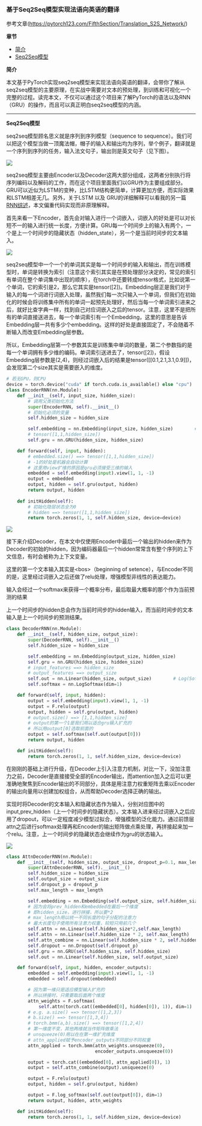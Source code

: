 ### 基于Seq2Seq模型实现法语向英语的翻译

参考文章(https://pytorch123.com/FifthSection/Translation_S2S_Network/)

**章节**

- [简介](#abstract)
- [Seq2Seq模型](#seq2seq)



**<div id='abstract'>简介</div>**

本文基于PyTorch实现seq2seq模型来实现法语向英语的翻译，会带你了解从seq2seq模型的主要原理，在实战中需要对文本的预处理，到训练和可视化一个完整的过程。读完本文，不仅可以通过这个项目来了解PyTorch的语法以及RNN（GRU）的操作，而且可以真正明白seq2seq模型的内涵。

***

**<div id='seq2seq'>Seq2Seq模型</div>**

seq2seq模型顾名思义就是序列到序列模型（sequence to sequence）。我们可以把这个模型当做一顶魔法帽，帽子的输入和输出均为序列，举个例子，翻译就是一个序列到序列的任务，输入法文句子，输出则是英文句子（见下图）。

![](https://github.com/sherlcok314159/ML/blob/main/NN/Images/seq2seq.png)

seq2seq模型主要由Encoder以及Decoder这两大部分组成，这两者分别执行将序列编码以及解码的工作，而在这个项目里面我们以GRU作为主要组成部分。GRU可以近似为LSTM的变种，比LSTM结构更简单，计算更加方便，而实际效果和LSTM相差无几。另外，关于LSTM 以及 GRU的详细解释可以看我的另一篇[RNN综述](NN/RNN/rnn.md)，本文偏重代码实现而非原理解释。

首先来看一下Encoder，首先会对输入进行一个词嵌入，词嵌入的好处是可以对长短不一的输入进行统一长度，方便计算。GRU每一个时间步上的输入有两个，一个是上一个时间步的隐藏状态（hidden_state），另一个是当前时间步的文本输入。

![](https://github.com/sherlcok314159/ML/blob/main/NN/Images/encoder.png)

seq2seq模型中一个一个的单词其实是每一个时间步的输入和输出，而在训练模型时，单词是转换为索引（注意这个索引其实是在预处理部分决定的，常见的索引有单词在整个单词集中出现的顺序），在torch中还要转成tensor格式，比如说第一个单词，它的索引是2，那么它其实是tensor([2])。Embedding层正是我们对于输入的每一个词进行词嵌入处理，虽然我们每一次只输入一个单词，但我们在初始化的时候会将训练集中所有的单词一起预先处理好，然后当每一个单词索引进来之后，就好比查字典一样，找到自己对应词嵌入之后的tensor。注意，这里不是把所有的单词直接送进去，每一个单词索引有一个Embedding，这里的意思是告诉Embedding层一共有多少个embedding。这样的好处是直接固定了，不会随着不断输入而改变Embedding层参数。

所以，Embedding层第一个参数其实是训练集中单词的数量，第二个参数指的是每一个单词拥有多少维的编码。单词索引送进去了，tensor([2])，假设Embedding层参数是(2,4)，则经过词嵌入后的结果是tensor([[0.1,2.1,3.1,0.9]])，会发现第二个size其实是需要嵌入的维度。


```python
# 若无GPU，则CPU
device = torch.device("cuda" if torch.cuda.is_available() else "cpu")
class EncoderRNN(nn.Module):
    def __init__(self, input_size, hidden_size):
        # 调用父类初始化方法
        super(EncoderRNN, self).__init__()
        # 初始化必须的变量
        self.hidden_size = hidden_size

        self.embedding = nn.Embedding(input_size, hidden_size)        # gru的输入为三维，两个参数均指的是最后一维的大小
        # tensor([1,1,hidden_size])
        self.gru = nn.GRU(hidden_size, hidden_size)

    def forward(self, input, hidden):
        # embedded.size() ==> tensor([1,1,hidden_size])
        # -1的好处是机器会自动计算
        # 这里用view扩维的原因是gru必须接受三维的输入
        embedded = self.embedding(input).view(1, 1, -1)
        output = embedded        
        output, hidden = self.gru(output, hidden)
        return output, hidden
    
    def initHidden(self):
        # 初始化隐层状态全为0
        # hidden ==> tensor([1,1,hidden_size])
        return torch.zeros(1, 1, self.hidden_size, device=device)

```

![](https://github.com/sherlcok314159/ML/blob/main/NN/Images/decoder.png)

接下来介绍Decoder，在本文中仅使用Encoder中最后一个输出的hidden来作为Decoder的初始的hidden，因为编码器最后一个hidden常常含有整个序列的上下文信息，有时会被称为上下文变量。

这里的第一个文本输入其实是\<bos>（beginning of setence），与Encoder不同的是，这里经过词嵌入之后还做了relu处理，增强模型非线性的表达能力。

输入会经过一个softmax来获得一个概率分布，最后取最大概率的那个作为当前预测的结果

上一个时间步的hidden总会作为当前时间步的hidden输入，而当前时间步的文本输入是上一个时间步的预测结果。



```python
class DecoderRNN(nn.Module):
    def __init__(self, hidden_size, output_size):
        super(DecoderRNN, self).__init__()
        self.hidden_size = hidden_size

        self.embedding = nn.Embedding(output_size, hidden_size)
        self.gru = nn.GRU(hidden_size, hidden_size)
        # input_features ==> hidden_size
        # output_features ==> output_size
        self.out = nn.Linear(hidden_size, output_size)        # Log(Softmax(X))
        self.softmax = nn.LogSoftmax(dim=1)

    def forward(self, input, hidden):
        output = self.embedding(input).view(1, 1, -1)
        output = F.relu(output)
        output, hidden = self.gru(output, hidden)
        # output.size() ==> [1,1,hidden_size]
        # output的第一个1是我们用以适合gru输入扩充的
        # 所以用output[0]选取前面的
        output = self.softmax(self.out(output[0]))
        return output, hidden

    def initHidden(self):
        return torch.zeros(1, 1, self.hidden_size, device=device)
```


在刚刚的基础上进行升级，在Decoder上引入注意力机制，对比一下，没加注意力之前，Decoder是直接接受全部的Encoder输出，而attention加入之后可以更准确地聚焦到Encoder输出的不同部分，具体是用注意力权重矩阵去乘以Encoder的输出向量用以创建加权组合，从而帮助Decoder选择正确的输出。

实现时将Decoder的文本输入和隐藏状态作为输入，分别对应图中的input,prev_hidden（上一个时间步的隐藏状态）。文本输入进来经过词嵌入之后应用了dropout，可以一定程度减少模型过拟合，增强模型的泛化能力。通过前馈层attn之后进行softmax处理再和Encoder的输出矩阵做点乘处理，再拼接起来加一个relu。注意，上一个时间步的隐藏状态会继续作为gru的状态输入。

![](https://github.com/sherlcok314159/ML/blob/main/NN/Images/attDecoder.png)

```python
class AttnDecoderRNN(nn.Module):
    def __init__(self, hidden_size, output_size, dropout_p=0.1, max_length=MAX_LENGTH):
        super(AttnDecoderRNN, self).__init__()
        self.hidden_size = hidden_size
        self.output_size = output_size
        self.dropout_p = dropout_p
        self.max_length = max_length

        self.embedding = nn.Embedding(self.output_size, self.hidden_size)
        # 因为会将prev_hidden和embedded在最后一个维度
        # 即hidden_size，进行拼接，所以要*2
        # max_length用以统一不同长度的句子分配的注意力
        # 最大长度句子使用所有注意力权重，较短只用前几个
        self.attn = nn.Linear(self.hidden_size*2,self.max_length)
        self.attn = nn.Linear(self.hidden_size * 2, self.max_length)
        self.attn_combine = nn.Linear(self.hidden_size * 2, self.hidden_size)
        self.dropout = nn.Dropout(self.dropout_p)
        self.gru = nn.GRU(self.hidden_size, self.hidden_size)
        self.out = nn.Linear(self.hidden_size, self.output_size)

    def forward(self, input, hidden, encoder_outputs):
        embedded = self.embedding(input).view(1, 1, -1)
        embedded = self.dropout(embedded)

        # 因为第一维只是适应模型输入扩充的
        # 所以拼接时，只需要取后面两个维度
        attn_weights = F.softmax(
            self.attn(torch.cat((embedded[0], hidden[0]), 1)), dim=1)        # bmm ==> batch matrix multiplication
        # e.g. a.size() ==> tensor([1,2,3])
        # b.size() ==> tensor([1,3,4])
        # torch.bmm(a,b).size() ==> tensor([1,2,4])  
        # 第一维度不变，其他两维就当作矩阵做乘法
        # unsqueeze(0)用以在在第一维扩充维度
        # attn_applied赋予encoder_outputs不同部分不同权重
        attn_applied = torch.bmm(attn_weights.unsqueeze(0),
                                 encoder_outputs.unsqueeze(0))

        output = torch.cat((embedded[0], attn_applied[0]), 1)
        output = self.attn_combine(output).unsqueeze(0)

        output = F.relu(output)
        output, hidden = self.gru(output, hidden)

        output = F.log_softmax(self.out(output[0]), dim=1)
        return output, hidden, attn_weights

    def initHidden(self):
        return torch.zeros(1, 1, self.hidden_size, device=device)

```